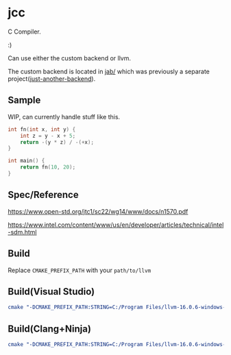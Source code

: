 # jcc
C Compiler.

:)

Can use either the custom backend or llvm.

The custom backend is located in [jab/](jab/) which was previously a separate project([just-another-backend](https://github.com/BrandonKi/just-another-backend)).

## Sample
WIP, can currently handle stuff like this.

```c
int fn(int x, int y) {
    int z = y - x + 5;
    return -(y * z) / -(+x);
}

int main() {
    return fn(10, 20);
}
```

## Spec/Reference
https://www.open-std.org/jtc1/sc22/wg14/www/docs/n1570.pdf

https://www.intel.com/content/www/us/en/developer/articles/technical/intel-sdm.html

## Build

Replace `CMAKE_PREFIX_PATH` with your `path/to/llvm`

## Build(Visual Studio)

```cmake
cmake "-DCMAKE_PREFIX_PATH:STRING=C:/Program Files/llvm-16.0.6-windows-amd64-msvc16-msvcrt-dbg" -DCMAKE_EXPORT_COMPILE_COMMANDS:BOOL=TRUE -B/build -G "Visual Studio 17 2022"
```

## Build(Clang+Ninja)

```cmake
cmake "-DCMAKE_PREFIX_PATH:STRING=C:/Program Files/llvm-16.0.6-windows-amd64-msvc16-msvcrt-dbg" -DCMAKE_EXPORT_COMPILE_COMMANDS:BOOL=TRUE -B/build -GNinja
```
